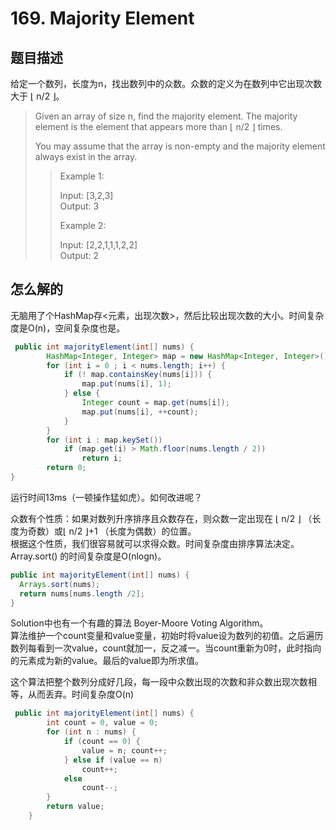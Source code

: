 # 169. Majority Element

## 题目描述

给定一个数列，长度为n，找出数列中的众数。众数的定义为在数列中它出现次数大于 ⌊ n/2 ⌋。

>Given an array of size n, find the majority element. The majority element is the element that appears more than ⌊ n/2 ⌋ times.
>
>You may assume that the array is non-empty and the majority element always exist in the array.
>
>>Example 1:
>>
>>Input: [3,2,3]  
>>Output: 3
>>
>>Example 2:
>>
>>Input: [2,2,1,1,1,2,2]  
>>Output: 2

## 怎么解的

无脑用了个HashMap存<元素，出现次数>，然后比较出现次数的大小。时间复杂度是O(n)，空间复杂度也是。

```java
 public int majorityElement(int[] nums) {
        HashMap<Integer, Integer> map = new HashMap<Integer, Integer>();
        for (int i = 0 ; i < nums.length; i++) {
            if (! map.containsKey(nums[i])) {
                map.put(nums[i], 1);
            } else {
                Integer count = map.get(nums[i]);
                map.put(nums[i], ++count);
            }
        }
        for (int i : map.keySet())
            if (map.get(i) > Math.floor(nums.length / 2))
                return i;
        return 0;
}
```

运行时间13ms（一顿操作猛如虎）。如何改进呢？

众数有个性质：如果对数列升序排序且众数存在，则众数一定出现在 ⌊ n/2 ⌋ （长度为奇数）或⌊ n/2 ⌋+1 （长度为偶数）的位置。  
根据这个性质，我们很容易就可以求得众数。时间复杂度由排序算法决定。Array.sort() 的时间复杂度是O(nlogn)。

```java
public int majorityElement(int[] nums) {
  Arrays.sort(nums);
  return nums[nums.length /2];
}
```

Solution中也有一个有趣的算法 Boyer-Moore Voting Algorithm。  
算法维护一个count变量和value变量，初始时将value设为数列的初值。之后遍历数列每看到一次value，count就加一，反之减一。当count重新为0时，此时指向的元素成为新的value。最后的value即为所求值。

这个算法把整个数列分成好几段，每一段中众数出现的次数和非众数出现次数相等，从而丢弃。时间复杂度O(n)

```java
 public int majorityElement(int[] nums) {
        int count = 0, value = 0;
        for (int n : nums) {
            if (count == 0) {
                value = n; count++;
            } else if (value == n)
                count++;
            else
                count--;
        }
        return value;
    }
```
